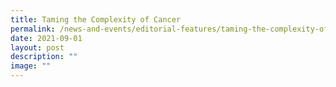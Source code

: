 ```yaml
---
title: Taming the Complexity of Cancer
permalink: /news-and-events/editorial-features/taming-the-complexity-of-cancer/
date: 2021-09-01
layout: post
description: ""
image: ""
---
```

